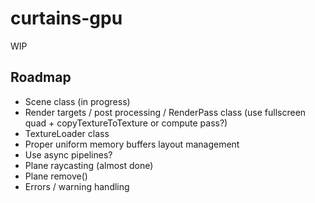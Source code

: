# curtains-gpu

WIP

## Roadmap

- Scene class (in progress)
- Render targets / post processing / RenderPass class (use fullscreen quad + copyTextureToTexture or compute pass?)
- TextureLoader class
- Proper uniform memory buffers layout management
- Use async pipelines?
- Plane raycasting (almost done)
- Plane remove()
- Errors / warning handling
